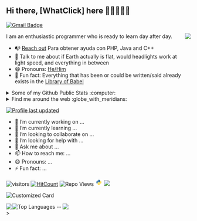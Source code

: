 ## Hi there, [WhatClick] here 👋🏼👨🏻‍💻

[![Gmail Badge](https://img.shields.io/badge/-indexdev@contact.me-c14438?style=flat&logo=Gmail&logoColor=white)](mailto:samujjwaal.dey@acuitybrands.com "Connect via Email")

<a href=""><img src="https://github.com/WhatClick/WhatClick/etc/perfil.png" align="right" height="275" /></a>

I am an enthusiastic programmer who is ready to learn day after day.

- 📭 [Reach out](#hi-there-WhatClick-here) Para obtener ayuda con PHP, Java and C++
- 💬 Talk to me about if Earth actually is flat, would headlights work at light speed, and everything in between
- 😄 Pronouns: [He/Him](https://www.mypronouns.org/he-him)
- 👾 Fun fact: Everything that has been or could be written/said already exists in the [Library of Babel](https://libraryofbabel.info/)

<details>
  <summary>Some of my Github Public Stats :computer:</summary>

  [![My Github Stats](https://github-readme-stats.vercel.app/api?username=WhatClick&show_icons=true&title_color=fff&icon_color=79ff97&text_color=9f9f9f&bg_color=151515)](https://github.com/WhatClick)

  ![Profile Views](https://komarev.com/ghpvc/?username=WhatClick&color=blue)
  ----
  
</details>

<details>
  <summary>Find me around the web :globe_with_meridians:</summary>
  
  <a href="https://samujjwaal.me/"><img src="https://github.com/WhatClick/etc/perfil.png" align="right" height="150" /></a>
  
[![YouTube Badge](https://img.shields.io/badge/-YouTube-FF0000?style=flat&logo=YouTube&logoColor=white)](https://www.youtube.com/WhatClick/playlists "My YouTube playlists")
----

</details>

[![Profile last updated](https://img.shields.io/github/last-commit/WhatClick/WhatClick/master?label=Last%20updated&style=flat)](https://github.com/WhatClick/WhatClick/commits)

- 🔭 I’m currently working on ...
- 🌱 I’m currently learning ...
- 👯 I’m looking to collaborate on ...
- 🤔 I’m looking for help with ...
- 💬 Ask me about ...
- 📫 How to reach me: ...
- 😄 Pronouns: ...
- ⚡ Fun fact: ...

![visitors](https://visitor-badge.glitch.me/badge?page_id=WhatClick.WhatClick)
[![HitCount](http://hits.dwyl.com/WhatClick/WhatClick.svg)](http://hits.dwyl.com/WhatClick/WhatClick)
![Repo Views](https://views.whatilearened.today/views/github/Mexipajas/Mexipajas.svg?cache=remove)
<img height="20" src="https://raw.githubusercontent.com/github/explore/80688e429a7d4ef2fca1e82350fe8e3517d3494d/topics/python/python.png">
<img height="20" src="https://raw.githubusercontent.com/github/explore/80688e429a7d4ef2fca1e82350fe8e3517d3494d/topics/scala/php.png">

![Customized Card](https://github-readme-stats.vercel.app/api/pin?username=WhatClick&repo=UIC-search-engine&title_color=fff&icon_color=f9f9f9&text_color=9f9f9f&bg_color=151515)

<a href="https://github.com/anuraghazra/github-readme-stats">
  <img align="left" src="https://github-readme-stats.vercel.app/api?username=Mexipajas&hide=stars,commits,prs,issues,contribs&show_icons=true&title_color=fff&icon_color=79ff97&text_color=9f9f9f&bg_color=151515" />
</a>
<a href="https://github.com/anuraghazra/convoychat">
  <img align="right" src="https://github-readme-stats.vercel.app/api/top-langs/?username=WhatClick" width="350"/>
</a>

![Top Languages](https://github-readme-stats.vercel.app/api/top-langs/?username=WhatClick)
-->
